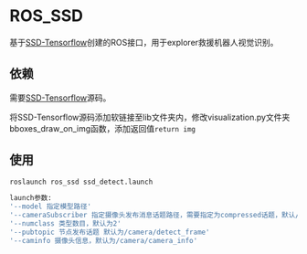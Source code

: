 # ROS_SSD 
基于[SSD-Tensorflow](https://github.com/balancap/SSD-Tensorflow)创建的ROS接口，用于explorer救援机器人视觉识别。

## 依赖
需要[SSD-Tensorflow](https://github.com/balancap/SSD-Tensorflow)源码。

将SSD-Tensorflow源码添加软链接至lib文件夹内，修改visualization.py文件夹bboxes_draw_on_img函数，添加返回值`return img`

## 使用
```bash
roslaunch ros_ssd ssd_detect.launch
```
```bash
launch参数:
'--model 指定模型路径'
'--cameraSubscriber 指定摄像头发布消息话题路径，需要指定为compressed话题，默认/camera/image_raw/compressed'
'--numclass 类型数目，默认为2'
'--pubtopic 节点发布话题 默认为/camera/detect_frame'
'--caminfo 摄像头信息，默认为/camera/camera_info'
```